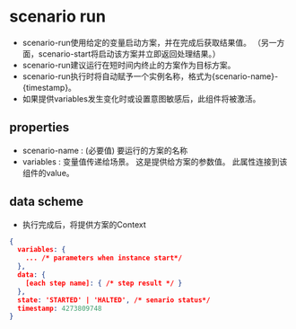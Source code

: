 # scenario run

- scenario-run使用给定的变量启动方案，并在完成后获取结果值。
   （另一方面，scenario-start将启动该方案并立即返回处理结果。）
- scenario-run建议运行在短时间内终止的方案作为目标方案。
- scenario-run执行时将自动赋予一个实例名称，格式为{scenario-name}-{timestamp}。
- 如果提供variables发生变化时或设置意图敏感后，此组件将被激活。

## properties
  - scenario-name : (必要值) 要运行的方案的名称
  - variables : 变量值传递给场景。 这是提供给方案的参数值。 此属性连接到该组件的value。
  
## data scheme
  - 执行完成后，将提供方案的Context
  
```json
{
  variables: {
    ... /* parameters when instance start*/
  },
  data: {
    [each step name]: { /* step result */ }
  },
  state: 'STARTED' | 'HALTED', /* senario status*/
  timestamp: 4273809748
}
```
